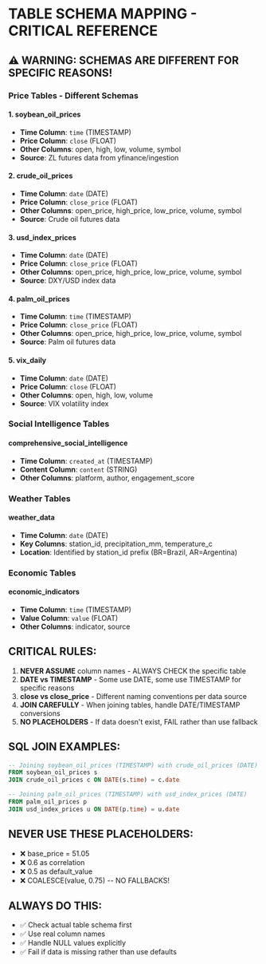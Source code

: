 # TABLE SCHEMA MAPPING - CRITICAL REFERENCE

## ⚠️ WARNING: SCHEMAS ARE DIFFERENT FOR SPECIFIC REASONS!

### Price Tables - Different Schemas

#### 1. soybean_oil_prices
- **Time Column**: `time` (TIMESTAMP)
- **Price Column**: `close` (FLOAT)
- **Other Columns**: open, high, low, volume, symbol
- **Source**: ZL futures data from yfinance/ingestion

#### 2. crude_oil_prices
- **Time Column**: `date` (DATE)
- **Price Column**: `close_price` (FLOAT)
- **Other Columns**: open_price, high_price, low_price, volume, symbol
- **Source**: Crude oil futures data

#### 3. usd_index_prices
- **Time Column**: `date` (DATE)
- **Price Column**: `close_price` (FLOAT)
- **Other Columns**: open_price, high_price, low_price, volume, symbol
- **Source**: DXY/USD index data

#### 4. palm_oil_prices
- **Time Column**: `time` (TIMESTAMP)
- **Price Column**: `close_price` (FLOAT)
- **Other Columns**: open_price, high_price, low_price, volume, symbol
- **Source**: Palm oil futures data

#### 5. vix_daily
- **Time Column**: `date` (DATE)
- **Price Column**: `close` (FLOAT)
- **Other Columns**: open, high, low, volume
- **Source**: VIX volatility index

### Social Intelligence Tables

#### comprehensive_social_intelligence
- **Time Column**: `created_at` (TIMESTAMP)
- **Content Column**: `content` (STRING)
- **Other Columns**: platform, author, engagement_score

### Weather Tables

#### weather_data
- **Time Column**: `date` (DATE)
- **Key Columns**: station_id, precipitation_mm, temperature_c
- **Location**: Identified by station_id prefix (BR=Brazil, AR=Argentina)

### Economic Tables

#### economic_indicators
- **Time Column**: `time` (TIMESTAMP)
- **Value Column**: `value` (FLOAT)
- **Other Columns**: indicator, source

## CRITICAL RULES:

1. **NEVER ASSUME** column names - ALWAYS CHECK the specific table
2. **DATE vs TIMESTAMP** - Some use DATE, some use TIMESTAMP for specific reasons
3. **close vs close_price** - Different naming conventions per data source
4. **JOIN CAREFULLY** - When joining tables, handle DATE/TIMESTAMP conversions
5. **NO PLACEHOLDERS** - If data doesn't exist, FAIL rather than use fallback

## SQL JOIN EXAMPLES:

```sql
-- Joining soybean_oil_prices (TIMESTAMP) with crude_oil_prices (DATE)
FROM soybean_oil_prices s
JOIN crude_oil_prices c ON DATE(s.time) = c.date

-- Joining palm_oil_prices (TIMESTAMP) with usd_index_prices (DATE)  
FROM palm_oil_prices p
JOIN usd_index_prices u ON DATE(p.time) = u.date
```

## NEVER USE THESE PLACEHOLDERS:
- ❌ base_price = 51.05
- ❌ 0.6 as correlation
- ❌ 0.5 as default_value
- ❌ COALESCE(value, 0.75) -- NO FALLBACKS!

## ALWAYS DO THIS:
- ✅ Check actual table schema first
- ✅ Use real column names
- ✅ Handle NULL values explicitly
- ✅ Fail if data is missing rather than use defaults
